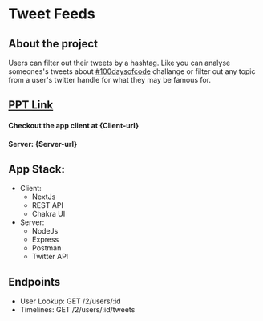 # Tweet Feeds

## About the project
Users can filter out their tweets by a hashtag. Like you can analyse someones's tweets about [#100daysofcode](https://twitter.com/hashtag/100DaysOfCode?src=hashtag_click) challange or filter out any topic from a user's twitter handle for what they may be famous for.
## [PPT Link](https://prezi.com/view/UBXgc58OGdKmssYsvQta/)
#### Checkout the app client at {Client-url}

#### Server: {Server-url}

## App Stack:

- Client:
  - NextJs
  - REST API
  - Chakra UI
- Server:
  - NodeJs
  - Express
  - Postman
  - Twitter API

## Endpoints
- User Lookup: GET /2/users/:id
- Timelines: GET /2/users/:id/tweets
